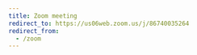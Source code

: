 ```yaml
---
title: Zoom meeting
redirect_to: https://us06web.zoom.us/j/86740035264
redirect_from:
  - /zoom
---
```


